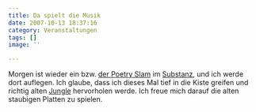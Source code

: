 ```yaml
---
title: Da spielt die Musik
date: 2007-10-13 18:37:16
category: Veranstaltungen
tags: []
image: ''

---
```


Morgen ist wieder ein bzw. [der Poetry Slam](http://www.planetslam.de/munichslam.php) im [Substanz](http://www.substanz-club.de), und ich werde dort auflegen. Ich glaube, dass ich dieses Mal tief in die Kiste greifen und richtig alten [Jungle](http://en.wikipedia.org/wiki/Jungle_music) hervorholen werde. Ich freue mich darauf die alten staubigen Platten zu spielen.
